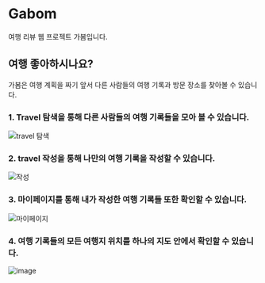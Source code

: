 # Gabom
여행 리뷰 웹 프로젝트 가봄입니다.

## 여행 좋아하시나요?
가봄은 여행 계획을 짜기 앞서 다른 사람들의 여행 기록과 방문 장소를 찾아볼 수 있습니다.

### 1. Travel 탐색을 통해 다른 사람들의 여행 기록들을 모아 볼 수 있습니다.
![travel 탐색](https://user-images.githubusercontent.com/33658621/173224326-4f765976-9157-42d4-991c-e561ef2b8341.png)

### 2. travel 작성을 통해 나만의 여행 기록을 작성할 수 있습니다.
![작성](https://user-images.githubusercontent.com/33658621/173224341-66f406b3-a190-4f4a-baf4-d27f4dafd4cd.png)

### 3. 마이페이지를 통해 내가 작성한 여행 기록들 또한 확인할 수 있습니다.
![마이페이지](https://user-images.githubusercontent.com/33658621/173224327-cca90c6b-fdfd-4161-b615-fc139e23e647.png)

### 4. 여행 기록들의 모든 여행지 위치를 하나의 지도 안에서 확인할 수 있습니다.
![image](https://user-images.githubusercontent.com/33658621/173224691-a105e539-3c0f-465a-920c-f6c1dfa25c30.png)
